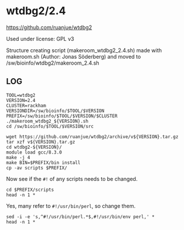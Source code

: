 wtdbg2/2.4
==========

<https://github.com/ruanjue/wtdbg2>

Used under license:
GPL v3

Structure creating script (makeroom_wtdbg2_2.4.sh) made with makeroom.sh (Author: Jonas Söderberg) and moved to /sw/bioinfo/wtdbg2/makeroom_2.4.sh

LOG
---

    TOOL=wtdbg2
    VERSION=2.4
    CLUSTER=rackham
    VERSIONDIR=/sw/bioinfo/$TOOL/$VERSION
    PREFIX=/sw/bioinfo/$TOOL/$VERSION/$CLUSTER
    ./makeroom_wtdbg2_${VERSION}.sh
    cd /sw/bioinfo/$TOOL/$VERSION/src

    wget https://github.com/ruanjue/wtdbg2/archive/v${VERSION}.tar.gz
    tar xzf v${VERSION}.tar.gz 
    cd wtdbg2-${VERSION}/
    module load gcc/8.3.0
    make -j 4
    make BIN=$PREFIX/bin install
    cp -av scripts $PREFIX/

Now see if the `#!` of any scripts needs to be changed.

    cd $PREFIX/scripts
    head -n 1 *

Yes, many refer to `#!/usr/bin/perl`, so change them.

    sed -i -e 's,^#!/usr/bin/perl.*$,#!/usr/bin/env perl,' *
    head -n 1 *
